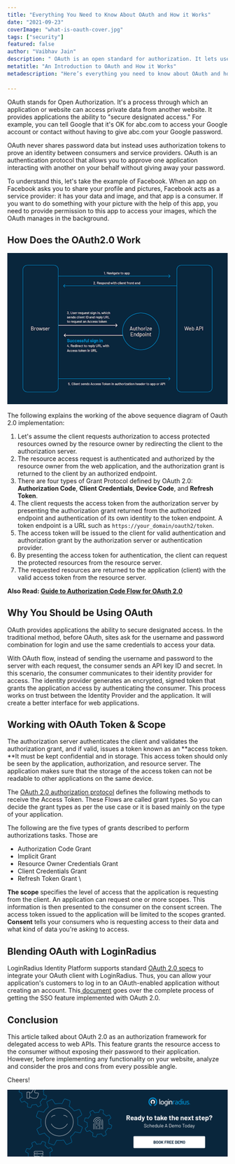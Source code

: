 ```yaml
---
title: "Everything You Need to Know About OAuth and How it Works"
date: "2021-09-23"
coverImage: "what-is-oauth-cover.jpg"
tags: ["security"]
featured: false 
author: "Vaibhav Jain"
description: " OAuth is an open standard for authorization. It lets users authorize third-party access to their servers without handing out their username and password. Read this blog to also find about OAuth 2.0 as an authorization framework for delegated access to web APIs."
metatitle: "An Introduction to OAuth and How it Works"
metadescription: "Here’s everything you need to know about OAuth and how it works. This blog focuses on 0Auth token and scopes and why enterprises should be using it."

---
```


OAuth stands for Open Authorization. It's a process through which an application or website can access private data from another website. It provides applications the ability to "secure designated access." For example, you can tell Google that it's OK for abc.com to access your Google account or contact without having to give abc.com your Google password.

OAuth never shares password data but instead uses authorization tokens to prove an identity between consumers and service providers. OAuth is an authentication protocol that allows you to approve one application interacting with another on your behalf without giving away your password.

To understand this, let's take the example of Facebook. When an app on Facebook asks you to share your profile and pictures, Facebook acts as a service provider: it has your data and image, and that app is a consumer. If you want to do something with your picture with the help of this app, you need to provide permission to this app to access your images, which the OAuth manages in the background.


## How Does the OAuth2.0 Work



![what-is-oauth-1](what-is-oauth-1.png)


The following explains the working of the above sequence diagram of Oauth 2.0 implementation: 



1. Let's assume the client requests authorization to access protected resources owned by the resource owner by redirecting the client to the authorization server.
2. The resource access request is authenticated and authorized by the resource owner from the web application, and the authorization grant is returned to the client by an authorized endpoint.
3. There are four types of Grant Protocol defined by OAuth 2.0: **Authorization Code**, **Client Credentials**, **Device Code**, and **Refresh Token**.
4. The client requests the access token from the authorization server by presenting the authorization grant returned from the authorized endpoint and authentication of its own identity to the token endpoint. A token endpoint is a URL such as `https://your_domain/oauth2/token`.
5. The access token will be issued to the client for valid authentication and authorization grant by the authorization server or authentication provider.
6. By presenting the access token for authentication, the client can request the protected resources from the resource server.
7. The requested resources are returned to the application (client) with the valid access token from the resource server.

**Also Read: [Guide to Authorization Code Flow for OAuth 2.0 ](https://www.loginradius.com/blog/engineering/authorization-code-flow-oauth/)**


## Why You Should be Using OAuth

OAuth provides applications the ability to secure designated access. In the traditional method, before OAuth, sites ask for the username and password combination for login and use the same credentials to access your data.


With OAuth flow, instead of sending the username and password to the server with each request, the consumer sends an API key ID and secret. In this scenario, the consumer communicates to their identity provider for access. The identity provider generates an encrypted, signed token that grants the application access by authenticating the consumer. This process works on trust between the Identity Provider and the application. It will create a better interface for web applications.


## Working with OAuth Token & Scope

The authorization server authenticates the client and validates the authorization grant, and if valid, issues a token known as an **access token. **It must be kept confidential and in storage. This access token should only be seen by the application, authorization, and resource server. The application makes sure that the storage of the access token can not be readable to other applications on the same device.

The [OAuth 2.0 authorization protocol](/blog/identity/oauth2-0-guide/) defines the following methods to receive the Access Token. These Flows are called grant types. So you can decide the grant types as per the use case or it is based mainly on the type of your application.

The following are the five types of grants described to perform authorizations tasks. Those are



* Authorization Code Grant
* Implicit Grant
* Resource Owner Credentials Grant
* Client Credentials Grant
* Refresh Token Grant \


**The scope** specifies the level of access that the application is requesting from the client. An application can request one or more scopes. This information is then presented to the consumer on the consent screen. The access token issued to the application will be limited to the scopes granted. **Consent** tells your consumers who is requesting access to their data and what kind of data you're asking to access.


## Blending OAuth with LoginRadius

LoginRadius Identity Platform supports standard [OAuth 2.0 specs](https://tools.ietf.org/html/rfc6749) to integrate your OAuth client with LoginRadius. Thus, you can allow your application's customers to log in to an OAuth-enabled application without creating an account. This[ document](https://www.loginradius.com/docs/single-sign-on/tutorial/federated-sso/oauth-2-0/oauth-2-0-overview/#oauthguide0) goes over the complete process of getting the SSO feature implemented with OAuth 2.0.


## Conclusion

This article talked about OAuth 2.0 as an authorization framework for delegated access to web APIs. This feature grants the resource access to the consumer without exposing their password to their application. However, before implementing any functionality on your website, analyze and consider the pros and cons from every possible angle.

Cheers!


[![book-a-demo-loginradius](../../assets/book-a-demo-loginradius.png)](https://www.loginradius.com/contact-us?utm_source=blog&utm_medium=web&utm_campaign=what-is-oauth)